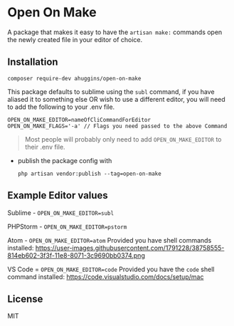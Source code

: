 # Open On Make

A package that makes it easy to have the `artisan make:` commands open the newly created file in your editor of choice.

## Installation

`composer require-dev ahuggins/open-on-make`

This package defaults to sublime using the `subl` command, if you have aliased it to something else OR wish to use a different editor, you will need to add the following to your .env file.

```
OPEN_ON_MAKE_EDITOR=nameOfCliCommandForEditor
OPEN_ON_MAKE_FLAGS='-a' // Flags you need passed to the above Command
```

> Most people will probably only need to add `OPEN_ON_MAKE_EDITOR` to their .env file.

- publish the package config with 

  `php artisan vendor:publish --tag=open-on-make`

## Example Editor values

Sublime - `OPEN_ON_MAKE_EDITOR=subl`

PHPStorm - `OPEN_ON_MAKE_EDITOR=pstorm`

Atom - `OPEN_ON_MAKE_EDITOR=atom` Provided you have shell commands installed: https://user-images.githubusercontent.com/1791228/38758555-814eb602-3f3f-11e8-8071-3c9690bb0374.png

VS Code = `OPEN_ON_MAKE_EDITOR=code` Provided you have the `code` shell command installed: https://code.visualstudio.com/docs/setup/mac

## License

MIT




